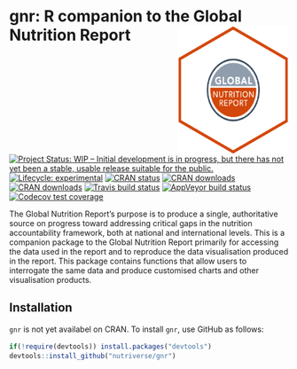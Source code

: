 
<!-- README.md is generated from README.Rmd. Please edit that file -->

# gnr: R companion to the Global Nutrition Report <img src="man/figures/gnr.png" width="200px" align="right" />

<!-- badges: start -->

[![Project Status: WIP – Initial development is in progress, but there
has not yet been a stable, usable release suitable for the
public.](https://www.repostatus.org/badges/latest/wip.svg)](https://www.repostatus.org/#wip)
[![Lifecycle:
experimental](https://img.shields.io/badge/lifecycle-experimental-orange.svg)](https://www.tidyverse.org/lifecycle/#experimental)
[![CRAN
status](https://www.r-pkg.org/badges/version/gnr)](https://cran.r-project.org/package=gnr)
[![CRAN
downloads](https://cranlogs.r-pkg.org/badges/grand-total/gnr)](https://cran.r-project.org/package=gnr)
[![CRAN
downloads](https://cranlogs.r-pkg.org/badges/gnr)](https://cran.r-project.org/package=gnr)
[![Travis build
status](https://travis-ci.org/nutriverse/gnr.svg?branch=master)](https://travis-ci.org/nutriverse/gnr)
[![AppVeyor build
status](https://ci.appveyor.com/api/projects/status/github/nutriverse/gnr?branch=master&svg=true)](https://ci.appveyor.com/project/nutriverse/gnr)
[![Codecov test
coverage](https://codecov.io/gh/nutriverse/gnr/branch/master/graph/badge.svg)](https://codecov.io/gh/nutriverse/gnr?branch=master)
<!-- badges: end -->

The Global Nutrition Report’s purpose is to produce a single,
authoritative source on progress toward addressing critical gaps in the
nutrition accountability framework, both at national and international
levels. This is a companion package to the Global Nutrition Report
primarily for accessing the data used in the report and to reproduce the
data visualisation produced in the report. This package contains
functions that allow users to interrogate the same data and produce
customised charts and other visualisation products.

## Installation

`gnr` is not yet availabel on CRAN. To install `gnr`, use GitHub as
follows:

``` r
if(!require(devtools)) install.packages("devtools")
devtools::install_github("nutriverse/gnr")
```
